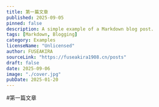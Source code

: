 ```yaml
---
title: 第一篇文章
published: 2025-09-05
pinned: false
description: A simple example of a Markdown blog post.
tags: [Markdown, Blogging]
category: Examples
licenseName: "Unlicensed"
author: FUSEAKIRA
sourceLink: "https://fuseakira1908.cn/posts"
draft: false
date: 2025-09-06
image: "./cover.jpg"
pubDate: 2025-01-20
---
```



#第一篇文章




